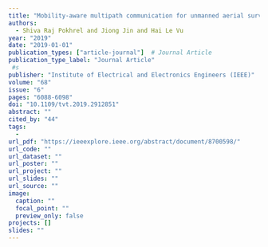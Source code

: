 ```yaml
---
title: "Mobility-aware multipath communication for unmanned aerial surveillance systems"
authors:
  - Shiva Raj Pokhrel and Jiong Jin and Hai Le Vu
year: "2019"
date: "2019-01-01"
publication_types: ["article-journal"]  # Journal Article
publication_type_label: "Journal Article"
 #s
publisher: "Institute of Electrical and Electronics Engineers (IEEE)"
volume: "68"
issue: "6"
pages: "6088-6098"
doi: "10.1109/tvt.2019.2912851"
abstract: ""
cited_by: "44"
tags:
  - 
url_pdf: "https://ieeexplore.ieee.org/abstract/document/8700598/"
url_code: ""
url_dataset: ""
url_poster: ""
url_project: ""
url_slides: ""
url_source: ""
image:
  caption: ""
  focal_point: ""
  preview_only: false
projects: []
slides: ""
---
```

